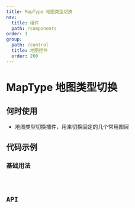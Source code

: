 ```yaml
---
title: MapType 地图类型切换
nav:
  title: 组件
  path: /components
order: 1
group:
  path: /control
  title: 地图控件
  order: 200
---
```


# MapType 地图类型切换

## 何时使用

- 地图类型切换插件，用来切换固定的几个常用图层

## 代码示例

### 基础用法

<code src="./demo/demo-01.tsx" />

## API
